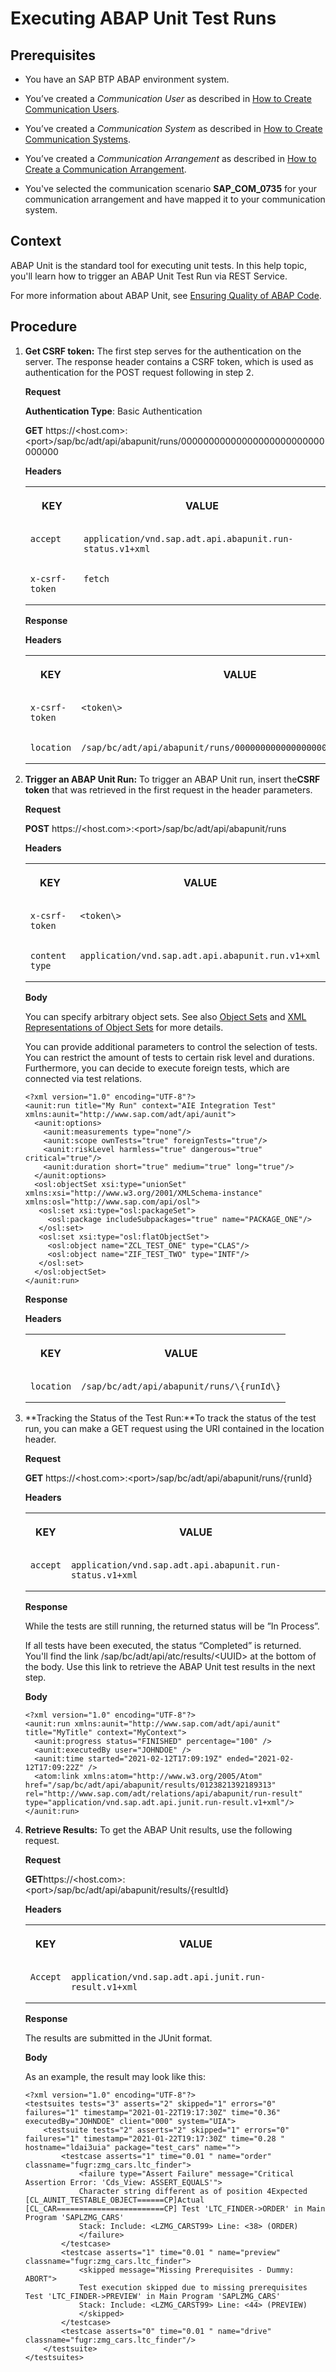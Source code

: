 <!-- loiocdd19e3a5c49458291ec65d8d86e2b9a -->

# Executing ABAP Unit Test Runs



<a name="loiocdd19e3a5c49458291ec65d8d86e2b9a__prereq_ign_rdy_clb"/>

## Prerequisites

-   You have an SAP BTP ABAP environment system.

-   You’ve created a *Communication User* as described in [How to Create Communication Users](../50-administration-and-ops/how-to-create-communication-users-0377ade.md).

-   You’ve created a *Communication System* as described in [How to Create Communication Systems](https://help.sap.com/docs/btp/sap-business-technology-platform/how-to-create-communication-systems?version=Cloud).
-   You’ve created a *Communication Arrangement* as described in [How to Create a Communication Arrangement](../50-administration-and-ops/how-to-create-a-communication-arrangement-a0771f6.md).

-   You've selected the communication scenario **SAP\_COM\_0735** for your communication arrangement and have mapped it to your communication system.



<a name="loiocdd19e3a5c49458291ec65d8d86e2b9a__context_app_2gy_clb"/>

## Context

ABAP Unit is the standard tool for executing unit tests. In this help topic, you'll learn how to trigger an ABAP Unit Test Run via REST Service.

For more information about ABAP Unit, see [Ensuring Quality of ABAP Code](https://help.sap.com/viewer/5371047f1273405bb46725a417f95433/latest/en-US/4ec7641e6e391014adc9fffe4e204223.html).



<a name="loiocdd19e3a5c49458291ec65d8d86e2b9a__steps_vqt_dgz_klb"/>

## Procedure

1.  **Get CSRF token:** The first step serves for the authentication on the server. The response header contains a CSRF token, which is used as authentication for the POST request following in step 2.

    **Request**

    **Authentication Type**: Basic Authentication

    **GET** https://<host.com\>:<port\>/sap/bc/adt/api/abapunit/runs/00000000000000000000000000000000

    **Headers**


    <table>
    <tr>
    <th valign="top">

    KEY


    
    </th>
    <th valign="top">

    VALUE


    
    </th>
    </tr>
    <tr>
    <td valign="top">
    
        accept


    
    </td>
    <td valign="top">
    
        application/vnd.sap.adt.api.abapunit.run-status.v1+xml


    
    </td>
    </tr>
    <tr>
    <td valign="top">
    
        x-csrf-token


    
    </td>
    <td valign="top">
    
        fetch


    
    </td>
    </tr>
    </table>
    
    **Response**

    **Headers**


    <table>
    <tr>
    <th valign="top">

    KEY


    
    </th>
    <th valign="top">

    VALUE


    
    </th>
    </tr>
    <tr>
    <td valign="top">
    
        x-csrf-token


    
    </td>
    <td valign="top">
    
        <token\>


    
    </td>
    </tr>
    <tr>
    <td valign="top">
    
        location


    
    </td>
    <td valign="top">
    
        /sap/bc/adt/api/abapunit/runs/00000000000000000000000000000000


    
    </td>
    </tr>
    </table>
    
2.  **Trigger an ABAP Unit Run:** To trigger an ABAP Unit run, insert the**CSRF token** that was retrieved in the first request in the header parameters.

    **Request**

    **POST** https://<host.com\>:<port\>/sap/bc/adt/api/abapunit/runs

    **Headers**


    <table>
    <tr>
    <th valign="top">

    KEY


    
    </th>
    <th valign="top">

    VALUE


    
    </th>
    </tr>
    <tr>
    <td valign="top">
    
        x-csrf-token


    
    </td>
    <td valign="top">
    
        <token\>


    
    </td>
    </tr>
    <tr>
    <td valign="top">
    
        content type


    
    </td>
    <td valign="top">
    
        application/vnd.sap.adt.api.abapunit.run.v1+xml


    
    </td>
    </tr>
    </table>
    
    **Body**

    You can specify arbitrary object sets. See also [Object Sets](https://help.sap.com/docs/btp/sap-abap-development-user-guide/objects-sets) and [XML Representations of Object Sets](https://help.sap.com/docs/btp/sap-abap-development-user-guide/xml-representations-of-object-sets) for more details.

    You can provide additional parameters to control the selection of tests. You can restrict the amount of tests to certain risk level and durations. Furthermore, you can decide to execute foreign tests, which are connected via test relations.

    ```
    <?xml version="1.0" encoding="UTF-8"?>
    <aunit:run title="My Run" context="AIE Integration Test" xmlns:aunit="http://www.sap.com/adt/api/aunit">
      <aunit:options>
        <aunit:measurements type="none"/>
        <aunit:scope ownTests="true" foreignTests="true"/>
        <aunit:riskLevel harmless="true" dangerous="true" critical="true"/>
        <aunit:duration short="true" medium="true" long="true"/>
      </aunit:options>
      <osl:objectSet xsi:type="unionSet" xmlns:xsi="http://www.w3.org/2001/XMLSchema-instance" xmlns:osl="http://www.sap.com/api/osl">
       <osl:set xsi:type="osl:packageSet">
         <osl:package includeSubpackages="true" name="PACKAGE_ONE"/>
       </osl:set>
       <osl:set xsi:type="osl:flatObjectSet">
         <osl:object name="ZCL_TEST_ONE" type="CLAS"/>
         <osl:object name="ZIF_TEST_TWO" type="INTF"/>
       </osl:set>
      </osl:objectSet>
    </aunit:run>
    ```

    **Response**

    **Headers**


    <table>
    <tr>
    <th valign="top">

    KEY


    
    </th>
    <th valign="top">

    VALUE


    
    </th>
    </tr>
    <tr>
    <td valign="top">
    
        location


    
    </td>
    <td valign="top">
    
        /sap/bc/adt/api/abapunit/runs/\{runId\}


    
    </td>
    </tr>
    </table>
    
3.  **Tracking the Status of the Test Run:**To track the status of the test run, you can make a GET request using the URI contained in the location header.

    **Request**

    **GET** https://<host.com\>:<port\>/sap/bc/adt/api/abapunit/runs/\{runId\}

    **Headers**


    <table>
    <tr>
    <th valign="top">

    KEY


    
    </th>
    <th valign="top">

    VALUE


    
    </th>
    </tr>
    <tr>
    <td valign="top">
    
        accept


    
    </td>
    <td valign="top">
    
        application/vnd.sap.adt.api.abapunit.run-status.v1+xml


    
    </td>
    </tr>
    </table>
    
    **Response**

    While the tests are still running, the returned status will be ”In Process”.

    If all tests have been executed, the status “Completed” is returned. You'll find the link /sap/bc/adt/api/atc/results/<UUID\> at the bottom of the body. Use this link to retrieve the ABAP Unit test results in the next step.

    **Body**

    ```
    <?xml version="1.0" encoding="UTF-8"?>
    <aunit:run xmlns:aunit="http://www.sap.com/adt/api/aunit" title="MyTitle" context="MyContext">
      <aunit:progress status="FINISHED" percentage="100" />
      <aunit:executedBy user="JOHNDOE" />
      <aunit:time started="2021-02-12T17:09:19Z" ended="2021-02-12T17:09:22Z" />
      <atom:link xmlns:atom="http://www.w3.org/2005/Atom" href="/sap/bc/adt/api/abapunit/results/0123821392189313" rel="http://www.sap.com/adt/relations/api/abapunit/run-result" type="application/vnd.sap.adt.api.junit.run-result.v1+xml"/>
    </aunit:run>
    ```

4.  **Retrieve Results:** To get the ABAP Unit results, use the following request.

    **Request**

    **GET**https://<host.com\>:<port\>/sap/bc/adt/api/abapunit/results/\{resultId\}

    **Headers**


    <table>
    <tr>
    <th valign="top">

    KEY


    
    </th>
    <th valign="top">

    VALUE


    
    </th>
    </tr>
    <tr>
    <td valign="top">
    
        Accept


    
    </td>
    <td valign="top">
    
        application/vnd.sap.adt.api.junit.run-result.v1+xml


    
    </td>
    </tr>
    </table>
    
    **Response**

    The results are submitted in the JUnit format.

    **Body**

    As an example, the result may look like this:

    ```
    <?xml version="1.0" encoding="UTF-8"?>
    <testsuites tests="3" asserts="2" skipped="1" errors="0" failures="1" timestamp="2021-01-22T19:17:30Z" time="0.36" executedBy="JOHNDOE" client="000" system="UIA">
        <testsuite tests="2" asserts="2" skipped="1" errors="0" failures="1" timestamp="2021-01-22T19:17:30Z" time="0.28 " hostname="ldai3uia" package="test_cars" name="">
            <testcase asserts="1" time="0.01 " name="order" classname="fugr:zmg_cars.ltc_finder">
                <failure type="Assert Failure" message="Critical Assertion Error: 'Cds_View: ASSERT_EQUALS'">
                Character string different as of position 4Expected [CL_AUNIT_TESTABLE_OBJECT======CP]Actual [CL_CAR========================CP] Test 'LTC_FINDER->ORDER' in Main Program 'SAPLZMG_CARS'
                Stack: Include: <LZMG_CARST99> Line: <38> (ORDER)
                </failure>
            </testcase>
            <testcase asserts="1" time="0.01 " name="preview" classname="fugr:zmg_cars.ltc_finder">
                <skipped message="Missing Prerequisites - Dummy: ABORT">
                Test execution skipped due to missing prerequisites Test 'LTC_FINDER->PREVIEW' in Main Program 'SAPLZMG_CARS'
                Stack: Include: <LZMG_CARST99> Line: <44> (PREVIEW)
                </skipped>
            </testcase>
            <testcase asserts="0" time="0.01 " name="drive" classname="fugr:zmg_cars.ltc_finder"/>
        </testsuite>
    </testsuites>
    ```


